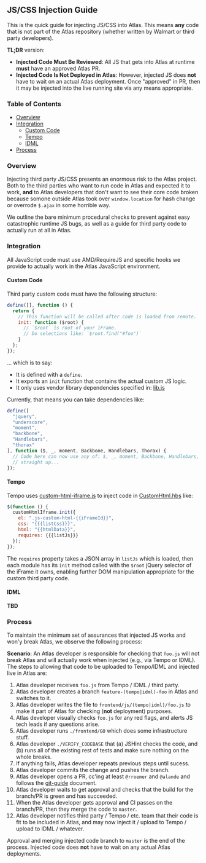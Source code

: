 ## JS/CSS Injection Guide

This is the quick guide for injecting JS/CSS into Atlas. This means **any**
code that is not part of the Atlas repository (whether written by Walmart or
third party developers).

**TL;DR** version:

* **Injected Code Must Be Reviewed**: All JS that gets into Atlas at runtime
  **must** have an approved Atlas PR.
* **Injected Code Is Not Deployed in Atlas**: However, injected JS does **not**
  have to wait on an actual Atlas deployment. Once "approved" in PR, then it
  may be injected into the live running site via any means appropriate.

### Table of Contents

* [Overview](#overview)
* [Integration](#integration)
    * [Custom Code](#custom-code)
    * [Tempo](#tempo)
    * [IDML](#idml)
* [Process](#process)

### Overview

Injecting third party JS/CSS presents an enormous risk to the Atlas project.
Both to the third parties who want to run code in Atlas and expected it to
work, **and** to Atlas developers that don't want to see their core code
broken because somone outside Atlas took over `window.location` for hash change
or overrode `$.ajax` in some horrible way.

We outline the bare minimum procedural checks to prevent against easy
catastrophic runtime JS bugs, as well as a guide for third party code to
actually run at all in Atlas.

### Integration

All JavaScript code must use AMD/RequireJS and specific hooks we provide to
actually work in the Atlas JavaScript environment.

#### Custom Code

Third party custom code must have the following structure:

```js
define([], function () {
  return {
    // This function will be called after code is loaded from remote.
    init: function ($root) {
      // `$root` is root of your iFrame.
      // Do selections like: `$root.find("#foo")`
    }
  };
});
```

... which is to say:

* It is defined with a `define`.
* It exports an `init` function that contains the actual custom JS logic.
* It only uses vendor library dependencies specified in:
  [lib.js](../../frontend/js/lib.js)

Currently, that means you can take dependencies like:

```js
define([
  "jquery",
  "underscore",
  "moment",
  "backbone",
  "Handlebars",
  "thorax"
], function ($, _, moment, Backbone, Handlebars, Thorax) {
  // Code here can now use any of: $, _, moment, Backbone, Handlebars, Thorax
  // straight up...
});
```

#### Tempo

Tempo uses [custom-html-iframe.js](../../atlas-core/src/main/webapp/global/views/modules/js/custom-html-iframe.js) to inject code in
[CustomHtml.hbs](../../atlas-core/src/main/java/com/walmart/atlas/global/views/modules/CustomHtml/CustomHtml.hbs) like:

```js
$(function () {
  customHtmlIframe.init({
    el: ".js-custom-html-{{iFrameId}}",
    css: "{{{listCss}}}",
    html: "{{htmlData}}",
    requires: {{{listJs}}}
  });
});
```

The `requires` property takes a JSON array in `listJs` which is loaded, then each module has
its `init` method called with the `$root` jQuery selector of the iFrame it owns, enabling further
DOM manipulation appropriate for the custom third party code.

#### IDML

**TBD**


### Process

To maintain the minimum set of assurances that injected JS works and won'y break Atlas, we observe
the following process:

**Scenario**: An Atlas developer is responsible for checking that `foo.js` will not break Atlas
and will actually work when injected (e.g., via Tempo or IDML). The steps to allowing that code
to be uploaded to Tempo/IDML and injected live in Atlas are:

1. Atlas developer receives `foo.js` from Tempo / IDML / third party.
1. Atlas developer creates a branch `feature-(tempo|idml)-foo` in Atlas and switches to it.
1. Atlas developer writes the file to `frontend/js/(tempo|idml)/foo.js` to make it part of Atlas for
   checking (**not** deployment) purposes.
1. Atlas developer visually checks `foo.js` for any red flags, and alerts JS tech leads if any
   questions arise.
1. Atlas developer runs `./frontend/GO` which does some infrastructure stuff.
1. Atlas developer `./VERIFY_CODEBASE` that (a) JSHint checks the code, and (b) runs all of the existing rest of tests and make sure nothing on the whole breaks.
1. If anything fails, Atlas developer repeats previous steps until sucess.
1. Atlas developer commits the change and pushes the branch.
1. Atlas developer opens a PR, cc'ing at least `@rroemer` and `@alande` and follows the
   [git-guide](../git-guide.md) document.
1. Atlas developer waits to get approval and checks that the build for the branch/PR is green and
   has succeeded.
1. When the Atlas developer gets approval **and** CI passes on the branch/PR, then they merge the
   code to `master`.
1. Atlas developer notifies third party / Tempo / etc. team that their code is fit to be included
   in Atlas, and may now inject it / upload to Tempo / upload to IDML / whatever.

Approval and merging injected code branch to `master` is the end of the process. Injected code
does **not** have to wait on any actual Atlas deployments.


